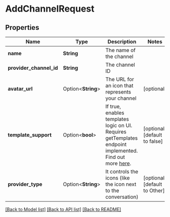 # AddChannelRequest

## Properties

Name | Type | Description | Notes
------------ | ------------- | ------------- | -------------
**name** | **String** | The name of the channel | 
**provider_channel_id** | **String** | The channel ID | 
**avatar_url** | Option<**String**> | The URL for an icon that represents your channel | [optional]
**template_support** | Option<**bool**> | If true, enables templates logic on UI. Requires getTemplates endpoint implemented. Find out more [here](https://pipedrive.readme.io/docs/implementing-messaging-app-extension). | [optional][default to false]
**provider_type** | Option<**String**> | It controls the icons (like the icon next to the conversation) | [optional][default to Other]

[[Back to Model list]](../README.md#documentation-for-models) [[Back to API list]](../README.md#documentation-for-api-endpoints) [[Back to README]](../README.md)


